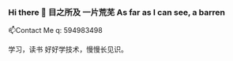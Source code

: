 ### Hi there 👋  目之所及 一片荒芜   As far as I can see, a barren


📫Contact Me  q: 594983498

学习，读书
好好学技术，慢慢长见识。
<!--
**zsy0216/zsy0216** is a ✨ _special_ ✨ repository because its `README.md` (this file) appears on your GitHub profile.-->


